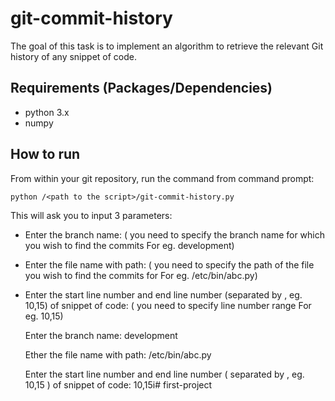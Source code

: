 # git-commit-history

The goal of this task is to implement an algorithm to retrieve the relevant Git history of any snippet of code.

## Requirements (Packages/Dependencies)

- python 3.x
- numpy

## How to run

From within your git repository, run the command from command prompt:

    python /<path to the script>/git-commit-history.py

This will ask you to input 3 parameters:
- Enter the branch name: ( you need to specify the branch name for which you wish to find the commits For eg. development)
- Enter the file name with path: ( you need to specify the path of the file you wish to find the commits for For eg. /etc/bin/abc.py)
- Enter the start line number and end line number (separated by , eg. 10,15) of snippet of code: ( you need to specify line number range For eg. 10,15)

    Enter the branch name: development

    Ether the file name with path: /etc/bin/abc.py

    Enter the start line number and end line number ( separated by , eg. 10,15 ) of snippet of code: 10,15i# first-project

